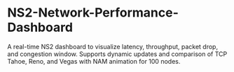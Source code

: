 # NS2-Network-Performance-Dashboard
A real-time NS2 dashboard to visualize latency, throughput, packet drop, and congestion window. Supports dynamic updates and comparison of TCP Tahoe, Reno, and Vegas with NAM animation for 100 nodes.
